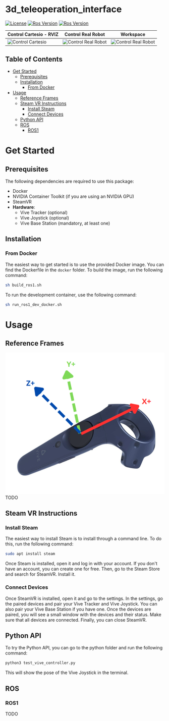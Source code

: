 # 3d_teleoperation_interface

[![License](https://img.shields.io/badge/License-BSD%203--Clause-blue.svg)](
https://opensource.org/licenses/BSD-3-Clause)
[![Ros Version](https://img.shields.io/badge/ROS1-Noetic-green)](
https://docs.ros.org/en/noetic/index.html)
[![Ros Version](https://img.shields.io/badge/ROS2-Humble-red)](
https://docs.ros.org/en/humble/index.html)

| **Control Cartesio - RVIZ**                                | **Control Real Robot**                     | **Workspace**                   |
|-------------------------------------------------------|-----------------------------------------------------|-----------------------------------------------------|
| <img src="https://github.com/hucebot/vive_controller/blob/main/images/test_rviz.gif" alt="Control Cartesio" width="250"> | <img src="https://github.com/hucebot/vive_controller/blob/main/images/test_rviz.gif" alt="Control Real Robot" width="250"> | <img src="https://github.com/hucebot/vive_controller/blob/main/images/workspace.gif" alt="Control Real Robot" width="250"> |


## Table of Contents
- [Get Started](#get-started)
  - [Prerequisites](#prerequisites)
  - [Installation](#installation)
    - [From Docker](#from-docker)
- [Usage](#usage)
  - [Reference Frames](#reference-frames)
  - [Steam VR Instructions](#steam-vr-instructions)
    - [Install Steam](#install-steam)
    - [Connect Devices](#connect-devices)
  - [Python API](#python-api)
  - [ROS](#ros)
    - [ROS1](#ros1)
    <!---- [ROS2](#ros2) -->


# Get Started

## Prerequisites

The following dependencies are required to use this package:
- Docker
- NVIDIA Container Toolkit (if you are using an NVIDIA GPU)
- SteamVR
- **Hardware**:
  - Vive Tracker (optional)
  - Vive Joystick (optional)
  - Vive Base Station (mandatory, at least one)

## Installation

### From Docker
The easiest way to get started is to use the provided Docker image. You can find the Dockerfile in the `docker` folder. To build the image, run the following command:

```bash
sh build_ros1.sh
```

<!--- TODO
``bash
sh build_ros2.sh
```
-->
To run the development container, use the following command:

```bash
sh run_ros1_dev_docker.sh
```
<!--- TODO
```bash
sh run_ros2_dev_docker.sh
```
-->

# Usage

## Reference Frames
<img src="https://github.com/hucebot/vive_controller/blob/main/images/vive_axis.png" alt="Vive Controller Frames" width="700">
TODO

## Steam VR Instructions
### Install Steam
The easiest way to install Steam is to install through a command line. To do this, run the following command:
```bash
sudo apt install steam
```

Once Steam is installed, open it and log in with your account. If you don't have an account, you can create one for free. Then, go to the Steam Store and search for SteamVR. Install it.

### Connect Devices
Once SteamVR is installed, open it and go to the settings. In the settings, go the paired devices and pair your Vive Tracker and Vive Joystick. You can also pair your Vive Base Station if you have one.
Once the devices are paired, you will see a small window with the devices and their status. Make sure that all devices are connected. Finally, you can close SteamVR.


## Python API
To try the Python API, you can go to the python folder and run the following command:
```bash
python3 test_vive_controller.py
```
This will show the pose of the Vive Joystick in the terminal.

## ROS

### ROS1
TODO
```bash

```
<!--- TODO
### ROS2
TODO
```bash

```
-->

